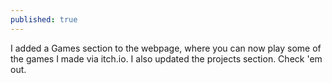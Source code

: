 ```yaml
---
published: true
---
```


I added a Games section to the webpage, where you can now play some of the games I made via itch.io.
I also updated the projects section. Check 'em out.
